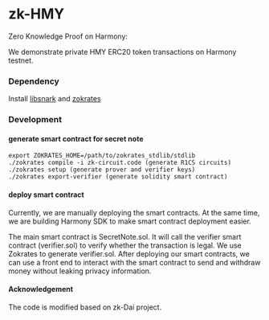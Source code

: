 # zk-HMY

Zero Knowledge Proof on Harmony: 

We demonstrate private HMY ERC20 token transactions on Harmony testnet. 

### Dependency

Install [libsnark](https://github.com/scipr-lab/libsnark) and [zokrates](https://github.com/Zokrates/ZoKrates)

### Development

#### generate smart contract for secret note

```
export ZOKRATES_HOME=/path/to/zokrates_stdlib/stdlib
./zokrates compile -i zk-circuit.code (generate R1CS circuits)
./zokrates setup (generate prover and verifier keys)
./zokrates export-verifier (generate solidity smart contract)
```

#### deploy smart contract

Currently, we are manually deploying the smart contracts. At the same time, we are building Harmony SDK to make smart contract deployment easier. 

The main smart contract is SecretNote.sol. It will call the verifier smart contract (verifier.sol) to verify whether the transaction is legal. We use Zokrates to generate verifier.sol. After deploying our smart contracts, we can use a front end to interact with the smart contract to send and withdraw money without leaking privacy information.

#### Acknowledgement

The code is modified based on zk-Dai project.
